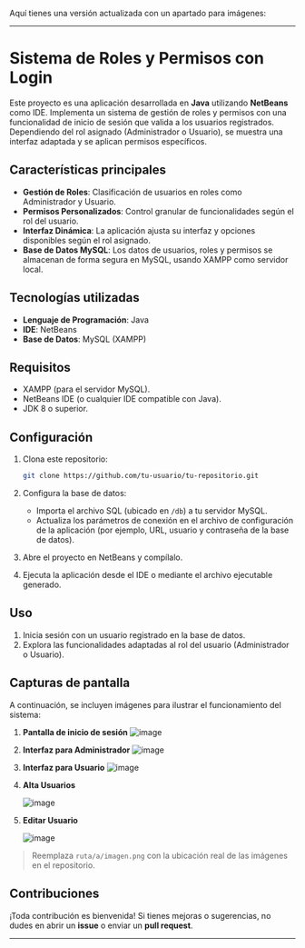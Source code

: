 Aquí tienes una versión actualizada con un apartado para imágenes:

---

# Sistema de Roles y Permisos con Login

Este proyecto es una aplicación desarrollada en **Java** utilizando **NetBeans** como IDE. Implementa un sistema de gestión de roles y permisos con una funcionalidad de inicio de sesión que valida a los usuarios registrados. Dependiendo del rol asignado (Administrador o Usuario), se muestra una interfaz adaptada y se aplican permisos específicos.

## Características principales

* **Gestión de Roles**: Clasificación de usuarios en roles como Administrador y Usuario.
* **Permisos Personalizados**: Control granular de funcionalidades según el rol del usuario.
* **Interfaz Dinámica**: La aplicación ajusta su interfaz y opciones disponibles según el rol asignado.
* **Base de Datos MySQL**: Los datos de usuarios, roles y permisos se almacenan de forma segura en MySQL, usando XAMPP como servidor local.

## Tecnologías utilizadas

* **Lenguaje de Programación**: Java
* **IDE**: NetBeans
* **Base de Datos**: MySQL (XAMPP)

## Requisitos

* XAMPP (para el servidor MySQL).
* NetBeans IDE (o cualquier IDE compatible con Java).
* JDK 8 o superior.

## Configuración

1. Clona este repositorio:

   ```bash
   git clone https://github.com/tu-usuario/tu-repositorio.git  
   ```
2. Configura la base de datos:

   * Importa el archivo SQL (ubicado en `/db`) a tu servidor MySQL.
   * Actualiza los parámetros de conexión en el archivo de configuración de la aplicación (por ejemplo, URL, usuario y contraseña de la base de datos).
3. Abre el proyecto en NetBeans y compílalo.
4. Ejecuta la aplicación desde el IDE o mediante el archivo ejecutable generado.

## Uso

1. Inicia sesión con un usuario registrado en la base de datos.
2. Explora las funcionalidades adaptadas al rol del usuario (Administrador o Usuario).

## Capturas de pantalla

A continuación, se incluyen imágenes para ilustrar el funcionamiento del sistema:

1. **Pantalla de inicio de sesión**
   ![image](https://github.com/user-attachments/assets/64daaefe-347a-42dd-9c76-7b87328ada8c)

2. **Interfaz para Administrador**
   ![image](https://github.com/user-attachments/assets/53488166-8d32-4ef4-84e6-3e982076e8fc)

3. **Interfaz para Usuario**
   ![image](https://github.com/user-attachments/assets/623e989c-9e04-4e56-94f2-f39faa6bbc7a)

4. **Alta Usuarios**

    ![image](https://github.com/user-attachments/assets/fe459ffc-7506-4122-8ef2-78e567e2fe94)

6. **Editar Usuario**

    ![image](https://github.com/user-attachments/assets/cf2b59e6-e690-46a8-8b37-b45ebc370b62)
> Reemplaza `ruta/a/imagen.png` con la ubicación real de las imágenes en el repositorio.

## Contribuciones

¡Toda contribución es bienvenida! Si tienes mejoras o sugerencias, no dudes en abrir un **issue** o enviar un **pull request**.

---


